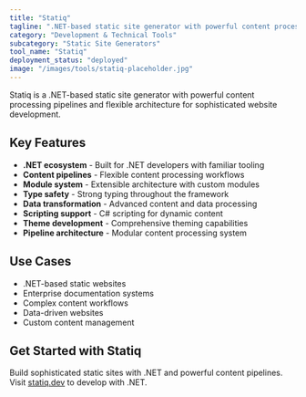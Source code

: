 ```yaml
---
title: "Statiq"
tagline: ".NET-based static site generator with powerful content processing"
category: "Development & Technical Tools"
subcategory: "Static Site Generators"
tool_name: "Statiq"
deployment_status: "deployed"
image: "/images/tools/statiq-placeholder.jpg"
---
```

Statiq is a .NET-based static site generator with powerful content processing pipelines and flexible architecture for sophisticated website development.

## Key Features

- **.NET ecosystem** - Built for .NET developers with familiar tooling
- **Content pipelines** - Flexible content processing workflows
- **Module system** - Extensible architecture with custom modules
- **Type safety** - Strong typing throughout the framework
- **Data transformation** - Advanced content and data processing
- **Scripting support** - C# scripting for dynamic content
- **Theme development** - Comprehensive theming capabilities
- **Pipeline architecture** - Modular content processing system

## Use Cases

- .NET-based static websites
- Enterprise documentation systems
- Complex content workflows
- Data-driven websites
- Custom content management

## Get Started with Statiq

Build sophisticated static sites with .NET and powerful content pipelines. Visit [statiq.dev](https://statiq.dev) to develop with .NET.